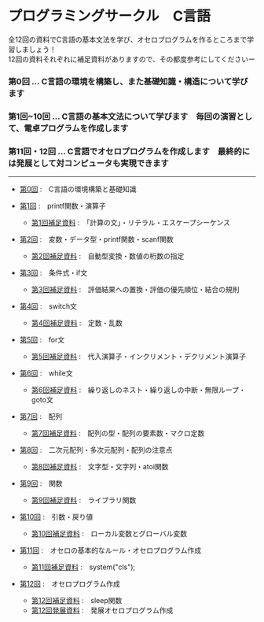 # プログラミングサークル　C言語

全12回の資料でC言語の基本文法を学び、オセロプログラムを作るところまで学習しましょう！  
12回の資料それぞれに補足資料がありますので、その都度参考にしてくださいー  

### 第0回 … C言語の環境を構築し、また基礎知識・構造について学びます
### 第1回~10回 … C言語の基本文法について学びます　毎回の演習として、電卓プログラムを作成します
### 第11回・12回 … C言語でオセロプログラムを作成します　最終的には発展として対コンピュータも実現できます

---

- [第0回](https://github.com/kiryu-3/prosa/blob/main/C/pc_1_00/pc_00.md)  :　C言語の環境構築と基礎知識  

- [第1回](https://github.com/kiryu-3/prosa/blob/main/C/pc_1_01/pc_01.md)  :　printf関数・演算子 
  -  [第1回補足資料](https://github.com/kiryu-3/prosa/blob/main/C/pc_1_01/pc_01%2B.md)  :　「計算の文」・リテラル・エスケープシーケンス  
 
- [第2回](https://github.com/kiryu-3/prosa/blob/main/C/pc_1_02/pc_02.md)  :　変数・データ型・printf関数・scanf関数
  -  [第2回補足資料](https://github.com/kiryu-3/prosa/blob/main/C/pc_1_02/pc_02%2B.md)  :　自動型変換・数値の桁数の指定  

- [第3回](https://github.com/kiryu-3/prosa/blob/main/C/pc_1_03/pc_03.md)  :　条件式・if文
  -  [第3回補足資料](https://github.com/kiryu-3/prosa/blob/main/C/pc_1_03/pc_03%2B.md)  :　評価結果への置換・評価の優先順位・結合の規則  

- [第4回](https://github.com/kiryu-3/prosa/blob/main/C/pc_1_04/pc_04.md)  :　switch文
  -  [第4回補足資料](https://github.com/kiryu-3/prosa/blob/main/C/pc_1_04/pc_04%2B.md)  :　定数・乱数  
 
- [第5回](https://github.com/kiryu-3/prosa/blob/main/C/pc_1_05/pc_05.md)  :　for文
  -  [第5回補足資料](https://github.com/kiryu-3/prosa/blob/main/C/pc_1_05/pc_05%2B.md)  :　代入演算子・インクリメント・デクリメント演算子  

- [第6回](https://github.com/kiryu-3/prosa/blob/main/C/pc_1_06/pc_06.md)  :　while文
  -  [第6回補足資料](https://github.com/kiryu-3/prosa/blob/main/C/pc_1_06/pc_06%2B.md)  :　繰り返しのネスト・繰り返しの中断・無限ループ・goto文  

- [第7回](https://github.com/kiryu-3/prosa/blob/main/C/pc_1_07/pc_07.md)  :　配列
  -  [第7回補足資料](https://github.com/kiryu-3/prosa/blob/main/C/pc_1_07/pc_07%2B.md)  :　配列の型・配列の要素数・マクロ定数  

- [第8回](https://github.com/kiryu-3/prosa/blob/main/C/pc_1_08/pc_08.md)  :　二次元配列・多次元配列・配列の注意点
  -  [第8回補足資料](https://github.com/kiryu-3/prosa/blob/main/C/pc_1_08/pc_08%2B.md)  :　文字型・文字列・atoi関数  

- [第9回](https://github.com/kiryu-3/prosa/blob/main/C/pc_1_09/pc_09.md)  :　関数
  -  [第9回補足資料](https://github.com/kiryu-3/prosa/blob/main/C/pc_1_09/pc_09%2B.md)  :　ライブラリ関数  

- [第10回](https://github.com/kiryu-3/prosa/blob/main/C/pc_1_10/pc_10.md)  :　引数・戻り値
  -  [第10回補足資料](https://github.com/kiryu-3/prosa/blob/main/C/pc_1_10/pc_10%2B.md)  :　ローカル変数とグローバル変数  

- [第11回](https://github.com/kiryu-3/prosa/blob/main/C/pc_1_11/pc_11.md)  :　オセロの基本的なルール・オセロプログラム作成
  -  [第11回補足資料](https://github.com/kiryu-3/prosa/blob/main/C/pc_1_11/pc_11%2B.md)  :　system("cls");  

- [第12回](https://github.com/kiryu-3/prosa/blob/main/C/pc_1_12/pc_12.md)  :　オセロプログラム作成
  -  [第12回補足資料](https://github.com/kiryu-3/prosa/blob/main/C/pc_1_12/pc_12%2B.md)  :　sleep関数
  -  [第12回発展資料](https://github.com/kiryu-3/prosa/blob/main/C/pc_1_12/pc_12%2B%2B.md)  :　発展オセロプログラム作成
